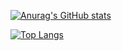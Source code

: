 [![Anurag's GitHub stats](https://github-readme-stats.vercel.app/api?username=paulingaillot&theme=dracula)](https://github.com/anuraghazra/github-readme-stats)

[![Top Langs](https://github-readme-stats.vercel.app/api/top-langs/?username=paulingaillot&theme=dracula)](https://github.com/anuraghazra/github-readme-stats)


